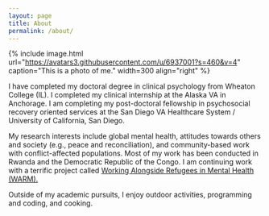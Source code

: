 ```yaml
---
layout: page
title: About
permalink: /about/
---
```


{% include image.html url="https://avatars3.githubusercontent.com/u/6937001?s=460&v=4" caption="This is a photo of me." width=300 align="right" %}

I have completed my doctoral degree in clinical psychology from Wheaton College (IL). I completed my clinical internship at the Alaska VA in Anchorage. I am completing my post-doctoral fellowship in psychosocial recovery oriented services at the San Diego VA Healthcare System / University of California, San Diego. 

My research interests include global mental health, attitudes towards others and society (e.g., peace and reconciliation), and community-based work with conflict-affected populations.  Most of my work has been conducted in Rwanda and the Democratic Republic of the Congo. I am continuing work with a terrific project called [Working Alongside Refugees in Mental Health (WARM).](https://www.warmalaska.org/)

Outside of my academic pursuits, I enjoy outdoor activities, programming and coding, and cooking.

